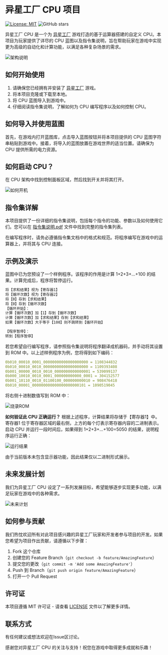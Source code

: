 # 异星工厂 CPU 项目

[![License: MIT](https://img.shields.io/badge/License-MIT-green.svg)](https://opensource.org/licenses/MIT)
![GitHub stars](https://img.shields.io/github/stars/q34608/FactorioCPUv1?style=social)

异星工厂 CPU 是一个为 [异星工厂](https://www.factorio.com/) 游戏打造的基于运算器搭建的自定义 CPU。本项目为玩家提供了详尽的 CPU 蓝图以及指令集说明，旨在帮助玩家在游戏中实现更为高级的自动化和计算功能，以满足各种复杂场景的需求。

![架构说明](assets/arch.png)

## 如何开始使用

1. 请确保您已经拥有并安装了 [异星工厂](https://www.factorio.com/) 游戏。
2. 将本项目克隆或下载至本地。
3. 将 CPU 蓝图导入到游戏中。
4. 仔细阅读指令集说明，了解如何为 CPU 编写程序以及如何控制 CPU。

## 如何导入并使用蓝图

首先，在游戏内打开蓝图库，点击导入蓝图按钮并将本项目提供的 CPU 蓝图字符串粘贴到游戏中。接着，将导入的蓝图放置在游戏世界的适当位置。请确保为 CPU 提供所需的电力资源。

## 如何启动 CPU？

在 CPU 架构中找到控制面板区域，然后找到开关并将其打开。

![如何开机](assets/power.png)

## 指令集详解

本项目提供了一份详细的指令集说明，包括每个指令的功能、参数以及如何使用它们。您可以在 [指令集说明.pdf](指令集说明.pdf) 文件中找到完整的指令集列表。

在编写程序时，请务必遵循指令集文档中的格式和规范。将程序编写在游戏中的运算器上，并将其与 CPU 连接。

## 示例及演示

蓝图中已为您预设了一个样例程序。该程序的作用是计算 1+2+3+...+100 的结果。计算完成后，程序将暂停运行。

``` js
将【求和结果】视为【寄存器1】
将【循环次数】视为【寄存器2】
将【0】存到【求和结果】
将【0】存到【循环次数】
【循环开始】：
计算【循环次数】加【1】存到【循环次数】
计算【循环次数】加【求和结果】存到【求和结果】
如果【循环次数】大于等于【100】则不跳转到【循环开始】

【程序暂停】：
转到【程序暂停】
```

若您希望自行编写程序，请参照指令集说明将程序翻译成机器码，并手动将其设置到 ROM 中。以上述样例程序为例，您将得到如下编码：

``` yaml
0b010_00010_0001_00000000000000000000 = 1108344832
0b010_00010_0010_00000000000000000000 = 1109393408
0b001_00000_0010_0010_0000000000000001 = 539099137
0b000_10010_0010_0001_000000000000_0001 = 304152577
0b001_10110_0010_01100100_000000000010 = 908476418
0b010_00001_000000000000000000000101 = 1090519045
```

将右侧十进制数值写到 ROM 中：

![烧录ROM](assets/rom.png)

**如何验证此 CPU 正确运行？** 根据上述程序，计算结果将存储于【寄存器1】中。寄存器1 位于寄存器区域的最右侧，上方的每个灯表示寄存器内容的二进制表示。启动 CPU 并运行一段时间后，如果得到 1+2+3+...+100=5050 的结果，说明程序运行正确：

![运行结果](assets/result.png)

由于当前版本未包含显示器功能，因此结果仅以二进制形式展示。

## 未来发展计划

我们为异星工厂 CPU 设定了一系列发展目标，希望能够逐步实现更多功能，以满足玩家在游戏中的各种需求。

![未来计划](assets/plan.png)

## 如何参与贡献

我们热忱欢迎所有对此项目感兴趣的异星工厂玩家和开发者参与项目的开发。如果您希望为项目作出贡献，请遵循以下步骤：

1. Fork 这个仓库
2. 创建您的 Feature Branch（`git checkout -b feature/AmazingFeature`）
3. 提交您的更改（`git commit -m 'Add some AmazingFeature'`）
4. Push 到 Branch（`git push origin feature/AmazingFeature`）
5. 打开一个 Pull Request

## 许可证

本项目遵循 MIT 许可证 - 请查看 [LICENSE](LICENSE) 文件以了解更多详情。

## 联系方式

有任何建议或想法欢迎在Issue区讨论。

感谢您对异星工厂 CPU 的关注与支持！祝您在游戏中取得更多成就和乐趣！
